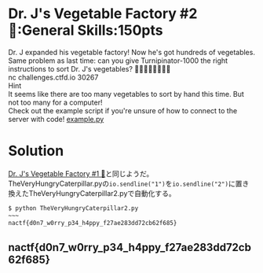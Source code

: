 # Dr. J's Vegetable Factory #2 🥕:General Skills:150pts
Dr. J expanded his vegetable factory! Now he's got hundreds of vegetables. Same problem as last time: can you give Turnipinator-1000 the right instructions to sort Dr. J's vegetables? 🥬🥕🌽🍆🥦🥒🥑🍄  
nc challenges.ctfd.io 30267  
Hint  
It seems like there are too many vegetables to sort by hand this time. But not too many for a computer!  
Check out the example script if you're unsure of how to connect to the server with code! [example.py](example.py)  

# Solution
[Dr. J's Vegetable Factory #1 🥕](../Dr._J's_Vegetable_Factory_%231_🥕)と同じようだ。  
TheVeryHungryCaterpillar.pyの`io.sendline("1")`を`io.sendline("2")`に置き換えたTheVeryHungryCaterpillar2.pyで自動化する。  
```bash
$ python TheVeryHungryCaterpillar2.py
~~~
nactf{d0n7_w0rry_p34_h4ppy_f27ae283dd72cb62f685}
```

## nactf{d0n7_w0rry_p34_h4ppy_f27ae283dd72cb62f685}